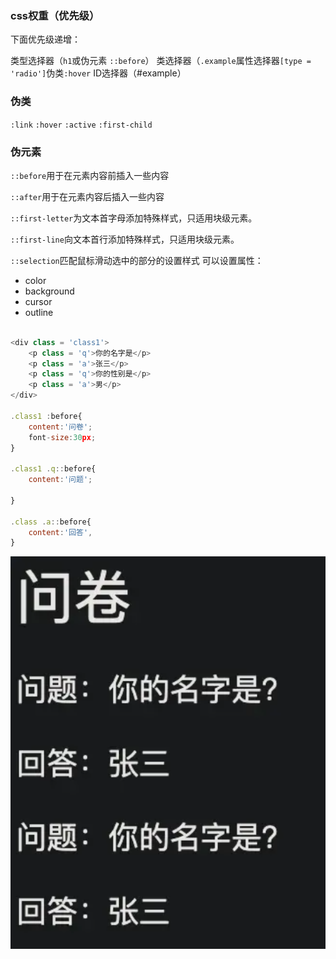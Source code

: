 ### css权重（优先级）
下面优先级递增：

类型选择器（`h1`或伪元素 `::before`）
类选择器（`.example`属性选择器`[type = 'radio']`伪类`:hover`
ID选择器（#example）




### 伪类

`:link`
`:hover`
`:active`
`:first-child`

### 伪元素

`::before`用于在元素内容前插入一些内容

`::after`用于在元素内容后插入一些内容

`::first-letter`为文本首字母添加特殊样式，只适用块级元素。

`::first-line`向文本首行添加特殊样式，只适用块级元素。

`::selection`匹配鼠标滑动选中的部分的设置样式
可以设置属性：

+ color
+ background
+ cursor
+ outline

```javascript

<div class = 'class1'>
    <p class = 'q'>你的名字是</p>
    <p class = 'a'>张三</p>
    <p class = 'q'>你的性别是</p>
    <p class = 'a'>男</p>
</div>

.class1 :before{
    content:'问卷';
    font-size:30px;
}

.class1 .q::before{
    content:'问题';

}

.class .a::before{
    content:'回答',
}

```

![1677118946155](image/css基础/1677118946155.png)
